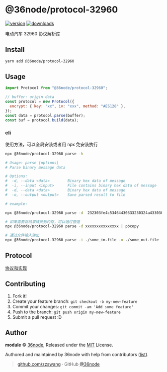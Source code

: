 # @36node/protocol-32960

[![version][0]][1] [![downloads][2]][3]

电动汽车 32960 协议解析库

## Install

```bash
yarn add @36node/protocol-32960
```

## Usage

```js
import Protocol from "@36node/protocol-32960";

// buffer: origin data
const protocol = new Protocol({
  encrypt: { key: "xx", iv: "xxx", method: "AES128" },
});
const data = protocol.parse(buffer);
const buf = protocol.build(data);
```

### cli

使用方法，可以全局安装或者用 npx 免安装执行

```sh
npx @36node/protocol-32960 parse -h

# Usage: parse [options]
# Parse binary message data

# Options:
#  -d, --data <data>        Binary hex data of message
#  -i, --input <input>      File contains binary hex data of message
#  -d, --data <data>        Binary hex data of message
#  -o, --output <output>    Save parsed result to file

# example:

npx @36node/protocol-32960 parse -d  232303fe4c53464430333230324a4330303136323701006b13020200210c81010002ff0300000423f5010002ff0300000423f3010002ff0300000423f3010002ff0300000423f3010002ff0300000423f3010002ff0300000423f6010002ff0300000423f5010002ff0300000423f5010002ff0300000423f3010002ff0300000423f30e

# 如果需要将结果拷贝到内存，可以通过管道
npx @36node/protocol-32960 parse -d xxxxxxxxxxxxxxx | pbcopy

# 通过文件输入输出
npx @36node/protocol-32960 parse -i ./some_in.file -o ./some_out.file
```

## Protocol

[协议和实现](./docs/protocol.md)

## Contributing

1. Fork it!
2. Create your feature branch: `git checkout -b my-new-feature`
3. Commit your changes: `git commit -am 'Add some feature'`
4. Push to the branch: `git push origin my-new-feature`
5. Submit a pull request :D

## Author

**module** © [36node](https://github.com/36node), Released under the [MIT](./LICENSE) License.

Authored and maintained by 36node with help from contributors ([list](https://github.com/36node/module/contributors)).

> [github.com/zzswang](https://github.com/zzswang) · GitHub [@36node](https://github.com/36node)

[0]: https://img.shields.io/npm/v/@36node/protocol-32960.svg?style=flat
[1]: https://npmjs.com/package/@36node/protocol-32960
[2]: https://img.shields.io/npm/dm/@36node/protocol-32960.svg?style=flat
[3]: https://npmjs.com/package/@36node/protocol-32960
